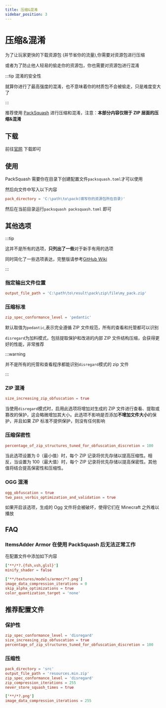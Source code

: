 ```yaml
---
title: 压缩&混淆
sidebar_position: 3
---
```


# 压缩&混淆

为了让玩家更快的下载资源包 (并节省你的流量),你需要对资源包进行压缩

或者为了防止他人轻易的偷走你的资源包，你也需要对资源包进行混淆

:::tip 混淆的安全性

就算你进行了最高强度的混淆，也不意味着你的材质包不会被偷走，只是难度变大了

:::

推荐使用 [PackSquash](https://packsquash.aylas.org/) 进行压缩和混淆，注意：**本部分内容仅限于 ZIP 层面的压缩&混淆**

## 下载

前往[官网](https://packsquash.aylas.org/) 下载即可

## 使用

PackSquash 需要你在目录下创建配置文件`packsquash.toml`才可以使用

然后向文件中写入以下内容

```toml
pack_directory = 'C:\path\to\pack(填写你的资源包所在目录)'
```

然后在当前目录运行`packsquash packsquash.toml` 即可

## 其他选项

:::tip

这并不是所有的选项，**只列出了一些**对于新手有用的选项

同时简化了一些选项表达，完整版请参考[GitHub Wiki](https://github.com/ComunidadAylas/PackSquash/wiki/Options-files)

:::

### 指定输出文件位置

```toml
output_file_path = 'C:\path\to\result\pack\zip\file\my_pack.zip'
```

### 压缩标准

```toml
zip_spec_conformance_level = 'pedantic'
```

默认取值为`pedantic`,表示完全遵循 ZIP 文件规范，所有的查看和托管都可以识别

`disregard`为加料模式，包括提取保护和改进的内部 ZIP 文件结构压缩，会获得更好的性能，非常推荐

:::warning

并不是所有的托管和查看程序都能识别`disregard`模式的 zip 文件

:::

### ZIP 混淆

```toml
size_increasing_zip_obfuscation = true
```

当使用`disregard`模式时，启用此选项将增加对生成的 ZIP
文件进行查看、提取或篡改的保护，这会略微增加其大小。此选项不影响是否添加**不增加文件大小**的保护，并且如果 ZIP 标准不提供保护，则没有任何影响

### 压缩保密性

```toml
percentage_of_zip_structures_tuned_for_obfuscation_discretion = 100
```

当此选项设置为 0（最小值）时，每个 ZIP 记录将优先存储以提高压缩性。相反，当设置为 100（最大值）时，每个 ZIP
记录将优先存储以提高保密性。其他值将结合提高保密性和压缩性。

### OGG 混淆

```toml
ogg_obfuscation = true
two_pass_vorbis_optimization_and_validation = true
```

如果开启该选项，生成的 Ogg 文件将会被破坏，使得它们在 Minecraft 之外难以播放

## FAQ

### ItemsAdder Armor 在使用 PackSquash 后无法正常工作

在配置文件中添加如下内容

```toml
['**/*?.{fsh,vsh,glsl}']
minify_shader = false

['**/textures/models/armor/*?.png']
image_data_compression_iterations = 0
skip_alpha_optimizations = true
color_quantization_target = 'none'
```

## 推荐配置文件

### 保护性

```toml
zip_spec_conformance_level = 'disregard'
size_increasing_zip_obfuscation = true
percentage_of_zip_structures_tuned_for_obfuscation_discretion = 100
```

### 压缩性

```toml
pack_directory = 'src'
output_file_path = 'resources.min.zip'
zip_spec_conformance_level = 'disregard'
zip_compression_iterations = 255
never_store_squash_times = true

['**/*?.png']
image_data_compression_iterations = 255
```

